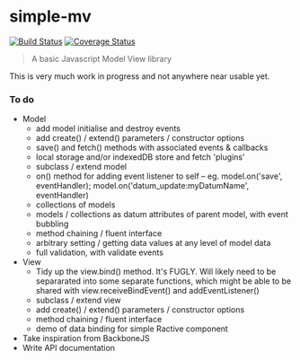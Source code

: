 # simple-mv

[![Build Status](https://travis-ci.org/davidcole1977/simple-mv.svg?branch=master)](https://travis-ci.org/davidcole1977/simple-mv) [![Coverage Status](https://coveralls.io/repos/davidcole1977/simple-mv/badge.svg?branch=master&service=github)](https://coveralls.io/github/davidcole1977/simple-mv?branch=master)

> A basic Javascript Model View library

This is very much work in progress and not anywhere near usable yet.

### To do

* Model
	* add model initialise and destroy events
	* add create() / extend() parameters / constructor options
	* save() and fetch() methods with associated events & callbacks
	* local storage and/or indexedDB store and fetch 'plugins'
	* subclass / extend model
	* on() method for adding event listener to self – eg. model.on('save', eventHandler); model.on('datum_update:myDatumName', eventHandler)
	* collections of models
	* models / collections as datum attributes of parent model, with event bubbling
	* method chaining / fluent interface
	* arbitrary setting / getting data values at any level of model data
	* full validation, with validate events
* View
	* Tidy up the view.bind() method. It's FUGLY. Will likely need to be separarated into some separate functions, which might be able to be shared with view.receiveBindEvent() and addEventListener()
	* subclass / extend view
	* add create() / extend() parameters / constructor options
	* method chaining / fluent interface
	* demo of data binding for simple Ractive component
* Take inspiration from BackboneJS
* Write API documentation
